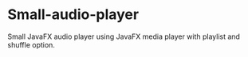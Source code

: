 # Small-audio-player

Small JavaFX audio player using JavaFX media player with playlist and shuffle option.
